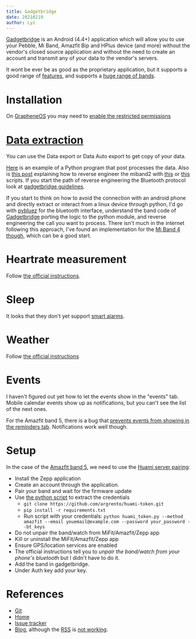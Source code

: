 ```yaml
---
title: Gadgetbridge
date: 20210219
author: Lyz
---
```


[Gadgetbridge](https://gadgetbridge.org/) is an Android (4.4+) application which
will allow you to use your Pebble, Mi Band, Amazfit Bip and HPlus device (and
more) without the vendor's closed source application and without the need to
create an account and transmit any of your data to the vendor's servers.

It wont be ever be as good as the proprietary application, but it supports
a good range of
[features](https://codeberg.org/Freeyourgadget/Gadgetbridge/src/branch/master/FEATURES.md),
and supports a [huge range of
bands](https://codeberg.org/Freeyourgadget/Gadgetbridge/src/branch/master/README.md#supported-devices-warning-some-of-them-wip-and-some-of-them-without-maintainer).

# Installation

On [GrapheneOS](grapheneos.md) you may need to [enable the restricted permissions](https://support.google.com/android/answer/12623953?hl=en)
# [Data extraction](https://codeberg.org/Freeyourgadget/Gadgetbridge/wiki/Data-Export-Import-Merging-Processing)

You can use the Data export or Data Auto export to get copy of your data.

[Here](https://framagit.org/chabotsi/miband2_analysis) is an example of a Python
program that post processes the data. Also is [this
post](https://medium.com/machine-learning-world/how-i-hacked-xiaomi-miband-2-to-control-it-from-linux-a5bd2f36d3ad)
explaining how to reverse engineer the
miband2 with [this](https://github.com/vshymanskyy/miband2-python-test) or
[this](https://github.com/creotiv/MiBand2) scripts. If you start the path of
reverse engineering the Bluetooth protocol look at [gadgetbridge
guidelines](https://codeberg.org/Freeyourgadget/Gadgetbridge/wiki/BT-Protocol-Reverse-Engineering).

If you start to think on how to avoid the connection with an android phone and
directly extract or interact from a linux device through python, I'd go with
[pybluez](https://github.com/pybluez/pybluez) for the bluetooth interface,
understand the band code of
[Gadgetbridge](https://codeberg.org/Freeyourgadget/Gadgetbridge) porting the
logic to the python module, and reverse engineering the call you want to
process. There isn't much in the internet following this approach, I've found an
implementation for the [Mi Band 4 though](https://github.com/satcar77/miband4),
which can be a good start.

# Heartrate measurement

Follow [the official
instructions](https://codeberg.org/Freeyourgadget/Gadgetbridge/wiki/Huami-Heartrate-measurement).

# Sleep

It looks that they don't yet support [smart
alarms](https://codeberg.org/Freeyourgadget/Gadgetbridge/issues/1208).

# Weather

Follow [the official instructions](https://codeberg.org/Freeyourgadget/Gadgetbridge/wiki/Weather)

# Events

I haven't figured out yet how to let the events show in the "events" tab. Mobile
calendar events show up as notifications, but you can't see the list of the next
ones.

For the Amazfit band 5, there is a bug that [prevents events from
showing in the reminders
tab](https://codeberg.org/Freeyourgadget/Gadgetbridge/issues/1866).
Notifications work well though.

# Setup

In the case of the [Amazfit band 5](https://www.amazfit.com/en/band5.html), we
need to use the [Huami server
pairing](https://codeberg.org/Freeyourgadget/Gadgetbridge/wiki/Huami-Server-Pairing#on-non-rooted-phones):

* Install the Zepp application
* Create an account through the application.
* Pair your band and wait for the firmware update
* Use [the python script](https://github.com/argrento/huami-token) to extract
    the credentials
    * `git clone https://github.com/argrento/huami-token.git`
    * `pip install -r requirements.txt`
    * Run script with your credentials: `python huami_token.py --method amazfit --email youemail@example.com --password your_password --bt_keys`
* Do not unpair the band/watch from MiFit/Amazfit/Zepp app
* Kill or uninstall the MiFit/Amazfit/Zepp app
* Ensure GPS/location services are enabled
* The official instructions tell you to *unpair the band/watch from your phone's
    bluetooth* but I didn't have to do it.
* Add the band in gadgetbridge.
* Under Auth key add your key.

# References

* [Git](https://codeberg.org/Freeyourgadget/Gadgetbridge)
* [Home](https://gadgetbridge.org/)
* [Issue tracker](https://codeberg.org/Freeyourgadget/Gadgetbridge/issues)
* [Blog](https://blog.freeyourgadget.org/), although the
    [RSS](https://blog.freeyourgadget.org/feeds/all.atom.xml) is [not
    working](https://codeberg.org/Freeyourgadget/Gadgetbridge/issues/2204).
